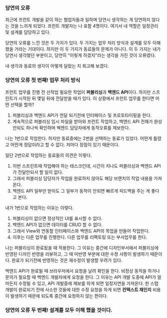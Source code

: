 ### 당연의 오류
최근에 프런트 개발을 같이 하는 협업자들과 일하며 당연시 생각하는 게 당연하지 않다는 것을 느끼게 되었다. 프런트 개발자는 나 포함 4명이다. 여기서 내 역할은 일정관리 및 설계를 담당하고 있다.

당연의 오류를 느낀 것은 두 가지가 있다. 두 가지는 업무 처리 방식과 설계를 모두 이해했을 거라는 기대이다. 하지만 이 두 가지가 동료들의 문제가 아니다. 이 두 가지는 내가 당연시 생각했던 부분이고, 당연히 "이렇게 하겠지"라는 생각을 가진 것이 오류였다.

내 생각과 동료의 생각이 어떻게 달랐는 지 회고해 보겠다.

### 당연의 오류 첫 번째! 업무 처리 방식
프런트 업무를 진행 전 선작업 필요한 작업이 **퍼블리싱**과 **백엔드 API**이다. 하지만 스프린트가 시작된 뒤 몇일 뒤에 전달받을 때가 있다. 이 상황에서 프런트 업무를 한다면 어떤 선택을 할까?

1. 퍼블리싱과 백엔드 API가 전달 되기전에 인터페이스 및 프로토타이핑을 한다.
2. 계속적으로 퍼블리싱 임시 파일을 받아와 프런트 작업하고, 백엔드 API 전체가 완성안되도 하나씩 확인하며 벡엔드 담당자에게 동작오류를 제보한다.

나는 1번으로 작업한다. 하지만 동료중에는 2번을 선택하는 동료가 있었다. 어떤게 틀렸고 어떤게 정답이라고 할 수 없다. 저마다 장점이 있기 때문이다.

일단 2번으로 작업하는 동료들의 의견은 이렇다. 

1. 이번 스프린트때 작업해야 하는 테스크인데, 시간이 지나도 퍼블리싱과 백엔드 API가 전달안되서 할 일이 없다. 
2. 그래서 퍼블리싱 담당자가 작업을 완료하지 않아도 해당 브랜치의 작업 내용을 가져온다. 
3. 백엔드 API 일부만 받아도 그 일부가 동작이 안되면 빠르게 피드백을 주는 게 좋다고 본다.

내가 1번으로 작업하는 이유는 이렇다.

1. 퍼블리싱이 없으면 정상적인 UI를 표시할 수 없다.
2. 백엔드 API가 없으면 데이터를 CRUD 할 수 없다.
3. 그래서 View와 연동할 인터페이스와 백엔드 API의 목업을 만들어 작업한다.
4. 이후는 다른 업무를 진행한다. 다른 업무를 리팩토링 또는 부서업무를 한다.

나는 퍼블리싱이 완료됬을 때 적용한다. 그 이유는 중간에 디자인부서에서 퍼블리싱에 반영된 디자인 반영을 리뷰하고, 그 때 미반영 부분에 대한 수정 사항이 발생하기 때문이다. 완료가 되기전에 반영하는 것은 재수정이 발생할 우려가 있다.

백엔드 API가 완료될 때 브라우저에서 요청을 날려 확인을 한다. 비정상 동작을 하거나 문의가 필요할 때 백엔드 개발자에게 요청을 한다. 그 이유는 API 개발 도중에 API가 얼마든지 수정될 수 있고, API 개발중에 제보를 하게 되면 일정지연을 가져온다. 한 스탭 개발이 완료되기 전에 사소한 것들에 대한 수정 요청을 하게 되면 **컨텍스트 채인지** 비용이 발생하기 때문에 되도록 중간에 요청하지 않는 편이다.

### 당연의 오류 두 번째! 설계를 모두 이해 했을 것이다.